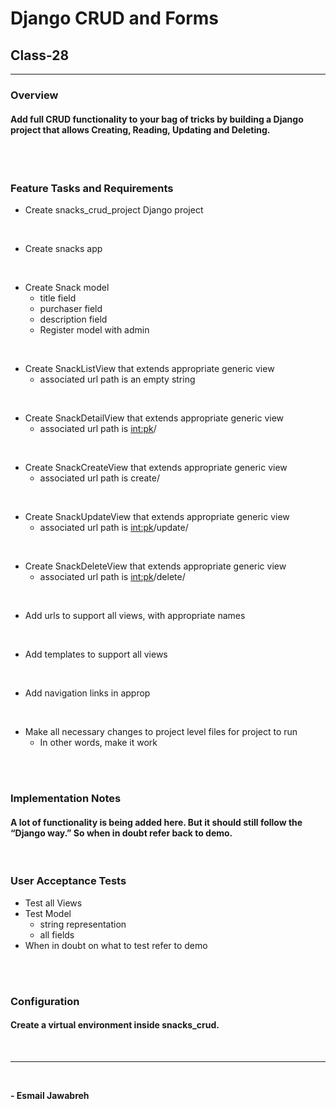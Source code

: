# Django CRUD and Forms

## Class-28

---

### Overview
#### Add full CRUD functionality to your bag of tricks by building a Django project that allows Creating, Reading, Updating and Deleting.

<br>
<br>

### Feature Tasks and Requirements
- Create snacks_crud_project Django project

<br>

- Create snacks app

<br>

- Create Snack model
    - title field
    - purchaser field
    - description field
    - Register model with admin

<br>

- Create SnackListView that extends appropriate generic view
    - associated url path is an empty string

<br>

- Create SnackDetailView that extends appropriate generic view
    - associated url path is <int:pk>/

<br>

- Create SnackCreateView that extends appropriate generic view
    - associated url path is create/

<br>

- Create SnackUpdateView that extends appropriate generic view
    - associated url path is <int:pk>/update/

<br>

- Create SnackDeleteView that extends appropriate generic view
    - associated url path is <int:pk>/delete/

<br>

- Add urls to support all views, with appropriate names

<br>

- Add templates to support all views

<br>

- Add navigation links in approp

<br>

- Make all necessary changes to project level files for project to run
    - In other words, make it work

<br>
<br>

### Implementation Notes
#### A lot of functionality is being added here. But it should still follow the “Django way.” So when in doubt refer back to demo.

<br>

### User Acceptance Tests
- Test all Views
- Test Model
    - string representation
    - all fields
- When in doubt on what to test refer to demo

<br>
<br>

### Configuration

#### Create a virtual environment inside snacks_crud.

<br>

---
<br>

**- Esmail Jawabreh**

